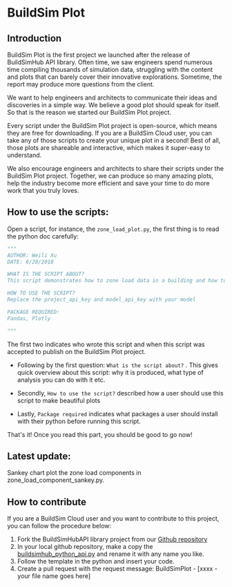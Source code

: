 # BuildSim Plot

## Introduction
BuildSim Plot is the first project we launched after the release of BuildSimHub API library. Often time, we saw engineers spend numerous time compiling thousands of simulation data, struggling with the content and plots that can barely cover their innovative explorations. Sometime, the report may produce more questions from the client.

We want to help engineers and architects to communicate their ideas and discoveries in a simple way. We believe a good plot should speak for itself. So that is the reason we started our BuildSim Plot project.

Every script under the BuildSim Plot project is open-source, which means they are free for downloading. If you are a BuildSim Cloud user, you can take any of those scripts to create your unique plot in a second! Best of all, those plots are shareable and interactive, which makes it super-easy to understand.

We also encourage engineers and architects to share their scripts under the BuildSim Plot project. Together, we can produce so many amazing plots, help the industry become more efficient and save your time to do more work that you truly loves.

## How to use the scripts:
Open a script, for instance, the `zone_load_plot.py`, the first thing is to read the python doc carefully:
```python
"""
AUTHOR: Weili Xu
DATE: 6/28/2018

WHAT IS THE SCRIPT ABOUT?
This script demonstrates how to zone load data in a building and how to plot the load data in a bar chart

HOW TO USE THE SCRIPT?
Replace the project_api_key and model_api_key with your model

PACKAGE REQUIRED:
Pandas, Plotly

"""

```
The first two indicates who wrote this script and when this script was accepted to publish on the BuildSim Plot project.
* Following by the first question: `What is the script about?` . This gives quick overview about this script: why it is produced, what type of analysis you can do with it etc.

* Secondly, `How to use the script?` described how a user should use this script to make beautiful plots

* Lastly, `Package required` indicates what packages a user should install with their python before running this script.

That's it! Once you read this part, you should be good to go now!
## Latest update:
Sankey chart plot the zone load components in zone_load_component_sankey.py.

## How to contribute
If you are a BuildSim Cloud user and you want to contribute to this project, you can follow the procedure below:
1. Fork the BuildSimHubAPI library project from our [Github repository](https://github.com/weilix88/buildsimhub_python_api)
2. In your local github repository, make a copy the [buildsimhub_python_api.py](https://github.com/weilix88/buildsimhub_python_api/blob/master/buildsimplot/buildsim_plot_template.py) and rename it with any name you like.
3. Follow the template in the python and insert your code.
4. Create a pull request with the request message: BuildSimPlot - [xxxx - your file name goes here]
